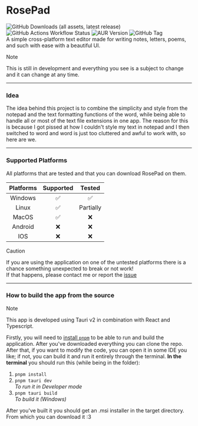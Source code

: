 # RosePad
![GitHub Downloads (all assets, latest release)](https://img.shields.io/github/downloads-pre/TMG8047KG/RosePad/latest/total?style=flat-square&label=Download%40Latest&color=green)
![GitHub Actions Workflow Status](https://img.shields.io/github/actions/workflow/status/TMG8047KG/RosePad/main.yml?style=flat-square)
![AUR Version](https://img.shields.io/aur/version/rosepad?label=AUR&style=flat-square)
![GitHub Tag](https://img.shields.io/github/v/tag/TMG8047KG/RosePad?style=flat-square&label=Tag)
<br>
A simple cross-platform text editor made for writing notes, letters, poems, and such with ease with a beautiful UI.

> [!NOTE]
> This is still in development and everything you see is a subject to change and it can change at any time.

---
### Idea
The idea behind this project is to combine the simplicity and style from the notepad and the text formatting functions of the word, while being able to handle all or most of the text file extensions in one app.
The reason for this is because I got pissed at how I couldn't style my text in notepad and I then switched to word and word is just too cluttered and awful to work with, so here are we.

---

### Supported Platforms
All platforms that are tested and that you can download RosePad on them.

| **Platforms** 	| **Supported** 	| **Tested** 	|
|:-------------:	|:-------------:	|:----------:	|
|    Windows    	|       ✅       	|      ✅     	|
|     Linux     	|       ✅       	|  Partially  	|
|     MacOS     	|       ✅       	|      ❌     	|
|    Android    	|       ❌       	|      ❌     	|
|      IOS      	|       ❌       	|      ❌     	|
> [!CAUTION]
> If you are using the application on one of the untested platforms there is a chance something unexpected to break or not work! <br>
> If that happens, please contact me or report the [issue](https://github.com/TMG8047KG/RosePad/issues)

---

### How to build the app from the source
> [!NOTE]
> This app is developed using Tauri v2 in combination with React and Typescript.

Firstly, you will need to [install `pnpm`](https://pnpm.io/installation) to be able to run and build the application. After you've downloaded everything you can clone the repo.
After that, if you want to modify the code, you can open it in some IDE you like; if not, you can build it and run it entirely through the terminal.
**In the terminal** you should run this (while being in the folder):
1. `pnpm install`
2. `pnpm tauri dev`
<br>_To run it in Developer mode_
3. `pnpm tauri build`
<br>_To build it (Windows)_<br>

After you've built it you should get an .msi installer in the target directory. From which you can download it :3



